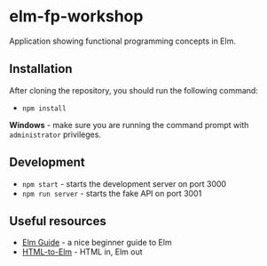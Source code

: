 # elm-fp-workshop
Application showing functional programming concepts in Elm.

## Installation
After cloning the repository, you should run the following command:
- `npm install`

**Windows** - make sure you are running the command prompt with `administrator` privileges.

## Development
- `npm start` - starts the development server on port 3000
- `npm run server` - starts the fake API on port 3001

## Useful resources
- [Elm Guide](https://guide.elm-lang.org/) - a nice beginner guide to Elm
- [HTML-to-Elm](http://mbylstra.github.io/html-to-elm/) - HTML in, Elm out
